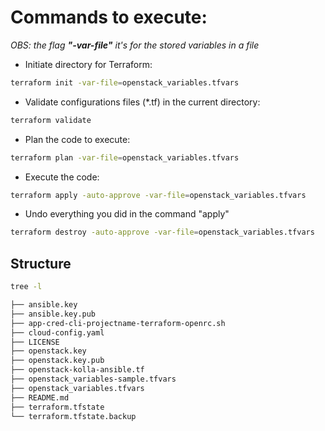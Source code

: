# Commands to execute:
*OBS: the flag **"-var-file"** it's for the stored variables in a file*
* Initiate directory for Terraform:
```bash
terraform init -var-file=openstack_variables.tfvars
```
* Validate configurations files (*.tf) in the current directory:
```bash
terraform validate
```
* Plan the code to execute:
```bash
terraform plan -var-file=openstack_variables.tfvars
```
* Execute the code:
```bash
terraform apply -auto-approve -var-file=openstack_variables.tfvars
```
* Undo everything you did in the command "apply"
```bash
terraform destroy -auto-approve -var-file=openstack_variables.tfvars
```
## Structure
```bash
tree -l
```
```bash
├── ansible.key
├── ansible.key.pub
├── app-cred-cli-projectname-terraform-openrc.sh
├── cloud-config.yaml
├── LICENSE
├── openstack.key
├── openstack.key.pub
├── openstack-kolla-ansible.tf
├── openstack_variables-sample.tfvars
├── openstack_variables.tfvars
├── README.md
├── terraform.tfstate
└── terraform.tfstate.backup
```